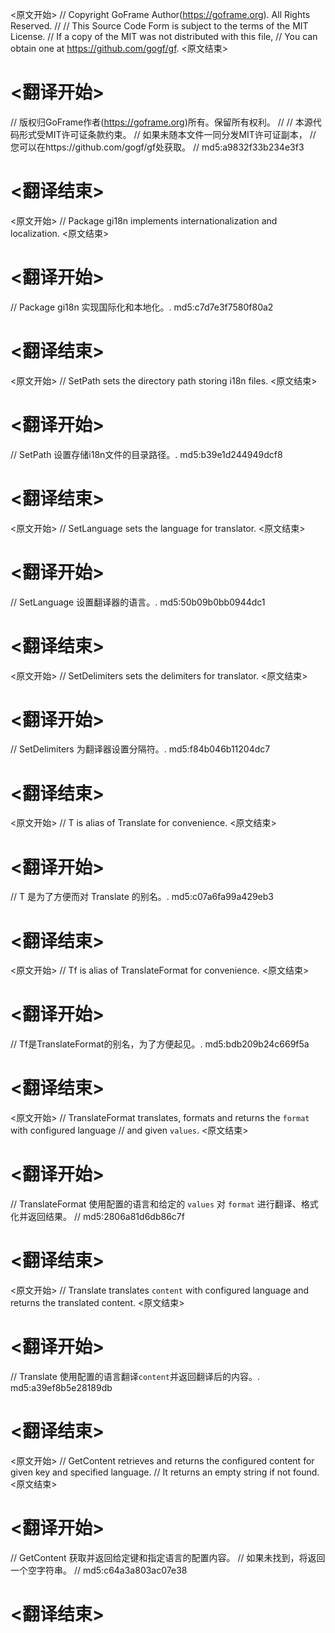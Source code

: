 
<原文开始>
// Copyright GoFrame Author(https://goframe.org). All Rights Reserved.
//
// This Source Code Form is subject to the terms of the MIT License.
// If a copy of the MIT was not distributed with this file,
// You can obtain one at https://github.com/gogf/gf.
<原文结束>

# <翻译开始>
// 版权归GoFrame作者(https://goframe.org)所有。保留所有权利。
//
// 本源代码形式受MIT许可证条款约束。
// 如果未随本文件一同分发MIT许可证副本，
// 您可以在https://github.com/gogf/gf处获取。
// md5:a9832f33b234e3f3
# <翻译结束>


<原文开始>
// Package gi18n implements internationalization and localization.
<原文结束>

# <翻译开始>
// Package gi18n 实现国际化和本地化。. md5:c7d7e3f7580f80a2
# <翻译结束>


<原文开始>
// SetPath sets the directory path storing i18n files.
<原文结束>

# <翻译开始>
// SetPath 设置存储i18n文件的目录路径。. md5:b39e1d244949dcf8
# <翻译结束>


<原文开始>
// SetLanguage sets the language for translator.
<原文结束>

# <翻译开始>
// SetLanguage 设置翻译器的语言。. md5:50b09b0bb0944dc1
# <翻译结束>


<原文开始>
// SetDelimiters sets the delimiters for translator.
<原文结束>

# <翻译开始>
// SetDelimiters 为翻译器设置分隔符。. md5:f84b046b11204dc7
# <翻译结束>


<原文开始>
// T is alias of Translate for convenience.
<原文结束>

# <翻译开始>
// T 是为了方便而对 Translate 的别名。. md5:c07a6fa99a429eb3
# <翻译结束>


<原文开始>
// Tf is alias of TranslateFormat for convenience.
<原文结束>

# <翻译开始>
// Tf是TranslateFormat的别名，为了方便起见。. md5:bdb209b24c669f5a
# <翻译结束>


<原文开始>
// TranslateFormat translates, formats and returns the `format` with configured language
// and given `values`.
<原文结束>

# <翻译开始>
// TranslateFormat 使用配置的语言和给定的 `values` 对 `format` 进行翻译、格式化并返回结果。
// md5:2806a81d6db86c7f
# <翻译结束>


<原文开始>
// Translate translates `content` with configured language and returns the translated content.
<原文结束>

# <翻译开始>
// Translate 使用配置的语言翻译`content`并返回翻译后的内容。. md5:a39ef8b5e28189db
# <翻译结束>


<原文开始>
// GetContent retrieves and returns the configured content for given key and specified language.
// It returns an empty string if not found.
<原文结束>

# <翻译开始>
// GetContent 获取并返回给定键和指定语言的配置内容。
// 如果未找到，将返回一个空字符串。
// md5:c64a3a803ac07e38
# <翻译结束>

